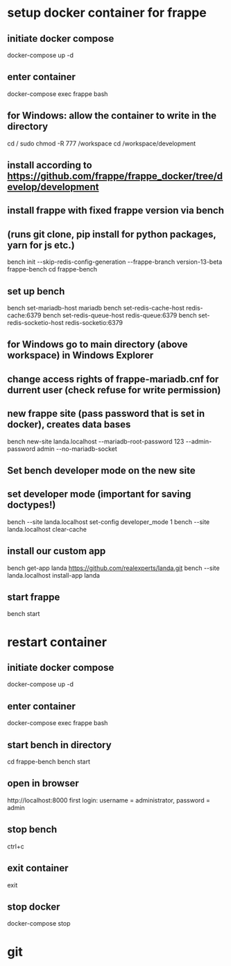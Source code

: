 # setup docker container for frappe

## initiate docker compose
docker-compose up -d
## enter container
docker-compose exec frappe bash
## for Windows: allow the container to write in the directory
cd /
sudo chmod -R 777 /workspace
cd /workspace/development
## install according to https://github.com/frappe/frappe_docker/tree/develop/development
## install frappe with fixed frappe version via bench
## (runs git clone, pip install for python packages, yarn for js etc.)
bench init --skip-redis-config-generation --frappe-branch version-13-beta frappe-bench
cd frappe-bench
## set up bench
bench set-mariadb-host mariadb
bench set-redis-cache-host redis-cache:6379
bench set-redis-queue-host redis-queue:6379
bench set-redis-socketio-host redis-socketio:6379

## for Windows go to main directory (above workspace) in Windows Explorer
## change access rights of frappe-mariadb.cnf for durrent user (check refuse for write permission)

## new frappe site (pass password that is set in docker), creates data bases
bench new-site landa.localhost --mariadb-root-password 123 --admin-password admin --no-mariadb-socket
## Set bench developer mode on the new site
## set developer mode (important for saving doctypes!)
bench --site landa.localhost set-config developer_mode 1
bench --site landa.localhost clear-cache

## install our custom app
bench get-app landa https://github.com/realexperts/landa.git
bench --site landa.localhost install-app landa

## start frappe
bench start

# restart container
## initiate docker compose
docker-compose up -d
## enter container
docker-compose exec frappe bash
## start bench in directory
cd frappe-bench
bench start
## open in browser
http://localhost:8000
first login: username = administrator, password = admin

## stop bench
ctrl+c

## exit container
exit

## stop docker
docker-compose stop

# git
